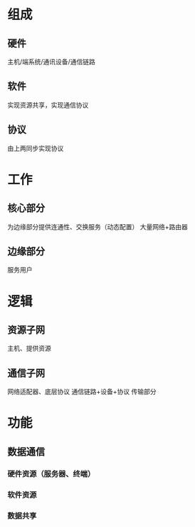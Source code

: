 

# 组成
## 硬件
主机/端系统/通讯设备/通信链路
## 软件
实现资源共享，实现通信协议
## 协议
由上两同步实现协议
# 工作
## 核心部分
为边缘部分提供连通性、交换服务（动态配置）
大量网络+路由器
## 边缘部分
服务用户
# 逻辑
## 资源子网
主机、提供资源
## 通信子网
网络适配器、底层协议
通信链路+设备+协议
传输部分

# 功能
## 数据通信
### 硬件资源（服务器、终端）
### 软件资源
### 数据共享
<!--stackedit_data:
eyJoaXN0b3J5IjpbLTc2MjI0NDA0M119
-->